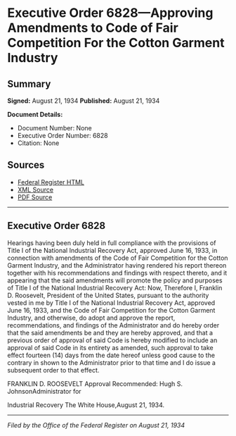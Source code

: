 # Executive Order 6828—Approving Amendments to Code of Fair Competition For the Cotton Garment Industry

## Summary

**Signed:** August 21, 1934
**Published:** August 21, 1934

**Document Details:**
- Document Number: None
- Executive Order Number: 6828
- Citation: None

## Sources
- [Federal Register HTML](https://www.presidency.ucsb.edu/documents/executive-order-6828-approving-amendments-code-fair-competition-for-the-cotton-garment)
- [XML Source](None)
- [PDF Source](None)

---

## Executive Order 6828

Hearings having been duly held in full compliance with the provisions of Title I of the National Industrial Recovery Act, approved June 16, 1933, in connection with amendments of the Code of Fair Competition for the Cotton Garment Industry, and the Administrator having rendered his report thereon together with his recommendations and findings with respect thereto, and it appearing that the said amendments will promote the policy and purposes of Title I of the National Industrial Recovery Act:
Now, Therefore I, Franklin D. Roosevelt, President of the United States, pursuant to the authority vested in me by Title I of the National Industrial Recovery Act, approved June 16, 1933, and the Code of Fair Competition for the Cotton Garment Industry, and otherwise, do adopt and approve the report, recommendations, and findings of the Administrator and do hereby order that the said amendments be and they are hereby approved, and that a previous order of approval of said Code is hereby modified to include an approval of said Code in its entirety as amended, such approval to take effect fourteen (14) days from the date hereof unless good cause to the contrary in shown to the Administrator prior to that time and I do issue a subsequent order to that effect.

FRANKLIN D. ROOSEVELT
Approval Recommended:
Hugh S. JohnsonAdministrator for 

Industrial Recovery
The White House,August 21, 1934.

---

*Filed by the Office of the Federal Register on August 21, 1934*
